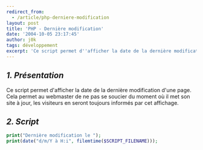 ```yaml
---
redirect_from:
  - /article/php-derniere-modification
layout: post
title: 'PHP - Dernière modification'
date: '2004-10-05 23:17:45'
author: j0k
tags: développement
excerpt: 'Ce script permet d''afficher la date de la dernière modification d''une page. Cela permet au webmaster de ne pas se soucier du moment où il met son site à jour, les visiteurs en seront toujours informés par cet affichage.'
---
```


## _1. Présentation_

Ce script permet d'afficher la date de la dernière modification d'une page. Cela permet au webmaster de ne pas se soucier du moment où il met son site à jour, les visiteurs en seront toujours informés par cet affichage.

##  _2. Script_

```php
print("Dernière modification le ");
print(date("d/m/Y à H:i", filemtime($SCRIPT_FILENAME)));
```

